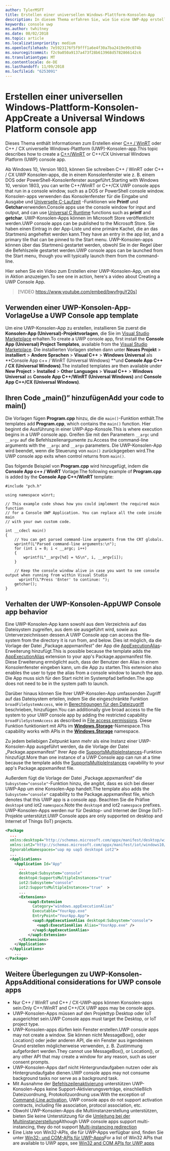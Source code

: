 ```yaml
---
author: TylerMSFT
title: Erstellen einer universellen Windows-Plattform-Konsolen-App
description: In diesem Thema erfahren Sie, wie Sie eine UWP-App erstellen, die in einem Konsolenfenster ausgeführt wird.
keywords: console uwp
ms.author: twhitney
ms.date: 08/02/2018
ms.topic: article
ms.localizationpriority: medium
ms.openlocfilehash: 7e5923176f5f9fff1a6e4f30a7ba2419e99c074b
ms.sourcegitcommit: f2c9a050a9137a473f28b613968d5782866142c6
ms.translationtype: MT
ms.contentlocale: de-DE
ms.lasthandoff: 11/09/2018
ms.locfileid: "6253091"
---
```

# <a name="create-a-universal-windows-platform-console-app"></a><span data-ttu-id="da205-104">Erstellen einer universellen Windows-Plattform-Konsolen-App</span><span class="sxs-lookup"><span data-stu-id="da205-104">Create a Universal Windows Platform console app</span></span>

<span data-ttu-id="da205-105">Dieses Thema enthält Informationen zum Erstellen einer [C++ / WinRT](/windows/uwp/cpp-and-winrt-apis/intro-to-using-cpp-with-winrt) oder C++ / CX universelle Windows-Plattform (UWP)-Konsolen-app.</span><span class="sxs-lookup"><span data-stu-id="da205-105">This topic describes how to create a [C++/WinRT](/windows/uwp/cpp-and-winrt-apis/intro-to-using-cpp-with-winrt) or C++/CX Universal Windows Platform (UWP) console app.</span></span>

<span data-ttu-id="da205-106">Ab Windows 10, Version 1803, können Sie schreiben C++ / WinRT oder C++ / CX UWP Konsolen-apps, die in einem Konsolenfenster wie z. B. einem DOS oder PowerShell-Konsolenfenster ausgeführt.</span><span class="sxs-lookup"><span data-stu-id="da205-106">Starting with Windows 10, version 1803, you can write C++/WinRT or C++/CX UWP console apps that run in a console window, such as a DOS or PowerShell console window.</span></span> <span data-ttu-id="da205-107">Konsolen-apps verwenden das Konsolenfenster für die Eingabe und Ausgabe und [Universelle C-Laufzeit](/cpp/c-runtime-library/reference/crt-alphabetical-function-reference) -Funktionen wie **Printf** und **Getchar**verwenden.</span><span class="sxs-lookup"><span data-stu-id="da205-107">Console apps use the console window for input and output, and can use [Universal C Runtime](/cpp/c-runtime-library/reference/crt-alphabetical-function-reference) functions such as **printf** and **getchar**.</span></span> <span data-ttu-id="da205-108">UWP-Konsolen-Apps können im Microsoft Store veröffentlicht werden.</span><span class="sxs-lookup"><span data-stu-id="da205-108">UWP console apps can be published to the Microsoft Store.</span></span> <span data-ttu-id="da205-109">Sie haben einen Eintrag in der App-Liste und eine primäre Kachel, die an das Startmenü angeheftet werden kann.</span><span class="sxs-lookup"><span data-stu-id="da205-109">They have an entry in the app list, and a primary tile that can be pinned to the Start menu.</span></span> <span data-ttu-id="da205-110">UWP-Konsolen-apps können über das Startmenü gestartet werden, obwohl Sie in der Regel über die Befehlszeile gestartet werden.</span><span class="sxs-lookup"><span data-stu-id="da205-110">UWP console apps can be launched from the Start menu, though you will typically launch them from the command-line.</span></span>

<span data-ttu-id="da205-111">Hier sehen Sie ein Video zum Erstellen einer UWP-Konsolen-App, um eine in Aktion anzuzeigen.</span><span class="sxs-lookup"><span data-stu-id="da205-111">To see one in action, here's a video about Creating a UWP Console App.</span></span>

> [!VIDEO https://www.youtube.com/embed/bwvfrguY20s]

## <a name="use-a-uwp-console-app-template"></a><span data-ttu-id="da205-112">Verwenden einer UWP-Konsolen-App-Vorlage</span><span class="sxs-lookup"><span data-stu-id="da205-112">Use a UWP Console app template</span></span> 

<span data-ttu-id="da205-113">Um eine UWP-Konsolen-App zu erstellen, installieren Sie zuerst die **Konsolen-App (Universal)-Projektvorlagen**, die Sie im [Visual Studio Marketplace](https://marketplace.visualstudio.com/items?itemName=AndrewWhitechapelMSFT.ConsoleAppUniversal) erhalten.</span><span class="sxs-lookup"><span data-stu-id="da205-113">To create a UWP console app, first install the **Console App (Universal) Project Templates**, available from the [Visual Studio Marketplace](https://marketplace.visualstudio.com/items?itemName=AndrewWhitechapelMSFT.ConsoleAppUniversal).</span></span> <span data-ttu-id="da205-114">Die installierten Vorlagen stehen dann unter **Neues Projekt** > **installiert** > **Andere Sprachen** > **Visual C++** > **Windows Universal** als \*\*Console App c++ / WinRT (Universal Windows) \*\*und **Console App C++ / CX (Universal Windows)**.</span><span class="sxs-lookup"><span data-stu-id="da205-114">The installed templates are then available under **New Project** > **Installed** > **Other Languages** > **Visual C++** > **Windows Universal** as **Console App C++/WinRT (Universal Windows)** and **Console App C++/CX (Universal Windows)**.</span></span>

## <a name="add-your-code-to-main"></a><span data-ttu-id="da205-115">Ihren Code „main()” hinzufügen</span><span class="sxs-lookup"><span data-stu-id="da205-115">Add your code to main()</span></span>

<span data-ttu-id="da205-116">Die Vorlagen fügen **Program.cpp** hinzu, die die `main()`-Funktion enthält.</span><span class="sxs-lookup"><span data-stu-id="da205-116">The templates add **Program.cpp**, which contains the `main()` function.</span></span> <span data-ttu-id="da205-117">Hier beginnt die Ausführung in einer UWP-App-Konsole.</span><span class="sxs-lookup"><span data-stu-id="da205-117">This is where execution begins in a UWP console app.</span></span> <span data-ttu-id="da205-118">Greifen Sie mit den Parametern `__argc` und `__argv` auf die Befehlszeilenargumente zu.</span><span class="sxs-lookup"><span data-stu-id="da205-118">Access the command-line arguments with the `__argc` and `__argv` parameters.</span></span> <span data-ttu-id="da205-119">Die UWP-Konsolen-App wird beendet, wenn die Steuerung von `main()` zurückgegeben wird.</span><span class="sxs-lookup"><span data-stu-id="da205-119">The UWP console app exits when control returns from `main()`.</span></span>

<span data-ttu-id="da205-120">Das folgende Beispiel von **Program.cpp** wird hinzugefügt, indem die **Console App c++ / WinRT** Vorlage:</span><span class="sxs-lookup"><span data-stu-id="da205-120">The following example of **Program.cpp** is added by the **Console App C++/WinRT** template:</span></span>

```cppwinrt
#include "pch.h"

using namespace winrt;

// This example code shows how you could implement the required main function
// for a Console UWP Application. You can replace all the code inside main
// with your own custom code.

int __cdecl main()
{
    // You can get parsed command-line arguments from the CRT globals.
    wprintf(L"Parsed command-line arguments:\n");
    for (int i = 0; i < __argc; i++)
    {
        wprintf(L"__argv[%d] = %S\n", i, __argv[i]);
    }

    // Keep the console window alive in case you want to see console output when running from within Visual Studio
      wprintf(L"Press 'Enter' to continue: ");
    getchar();
}
```

## <a name="uwp-console-app-behavior"></a><span data-ttu-id="da205-121">Verhalten der UWP-Konsolen-App</span><span class="sxs-lookup"><span data-stu-id="da205-121">UWP Console app behavior</span></span>

<span data-ttu-id="da205-122">Eine UWP-Konsolen-App kann sowohl aus dem Verzeichnis auf das Dateisystem zugreifen, aus dem sie ausgeführt wird, sowie aus Unterverzeichnissen dessen.</span><span class="sxs-lookup"><span data-stu-id="da205-122">A UWP Console app can access the file-system from the directory it is run from, and below.</span></span> <span data-ttu-id="da205-123">Dies ist möglich, da die Vorlage der Datei „Package.appxmanifest” der App die [AppExecutionAlias](https://docs.microsoft.com/uwp/schemas/appxpackage/uapmanifestschema/element-uap5-appexecutionalias)-Erweiterung hinzufügt.</span><span class="sxs-lookup"><span data-stu-id="da205-123">This is possible because the template adds the [AppExecutionAlias](https://docs.microsoft.com/uwp/schemas/appxpackage/uapmanifestschema/element-uap5-appexecutionalias) extension to your app's Package.appxmanifest file.</span></span> <span data-ttu-id="da205-124">Diese Erweiterung ermöglicht auch, dass der Benutzer den Alias in einem Konsolenfenster eingeben kann, um die App zu starten.</span><span class="sxs-lookup"><span data-stu-id="da205-124">This extension also enables the user to type the alias from a console window to launch the app.</span></span> <span data-ttu-id="da205-125">Die App muss sich für den Start nicht im Systempfad befinden.</span><span class="sxs-lookup"><span data-stu-id="da205-125">The app does not need to be in the system path to launch.</span></span>

<span data-ttu-id="da205-126">Darüber hinaus können Sie Ihrer UWP-Konsolen-App umfassenden Zugriff auf das Dateisystem erteilen, indem Sie die eingeschränkte Funktion `broadFileSystemAccess`, wie in [Berechtigungen für den Dateizugriff](https://docs.microsoft.com/windows/uwp/files/file-access-permissions) beschrieben, hinzufügen.</span><span class="sxs-lookup"><span data-stu-id="da205-126">You can additionally give broad access to the file system to your UWP console app by adding the restricted capability `broadFileSystemAccess` as described in [File access permissions](https://docs.microsoft.com/windows/uwp/files/file-access-permissions).</span></span> <span data-ttu-id="da205-127">Diese Funktion funktioniert mit APIs im [**Windows.Storage**](https://msdn.microsoft.com/library/windows/apps/BR227346)-Namespace.</span><span class="sxs-lookup"><span data-stu-id="da205-127">This capability works with APIs in the [**Windows.Storage**](https://msdn.microsoft.com/library/windows/apps/BR227346) namespace.</span></span>

<span data-ttu-id="da205-128">Zu jedem beliebigen Zeitpunkt kann mehr als eine Instanz einer UWP-Konsolen-App ausgeführt werden, da die Vorlage der Datei „Package.appxmanifest” Ihrer App die [SupportsMultipleInstances](multi-instance-uwp.md)-Funktion hinzufügt.</span><span class="sxs-lookup"><span data-stu-id="da205-128">More than one instance of a UWP Console app can run at a time because the template adds the [SupportsMultipleInstances](multi-instance-uwp.md) capability to your app's Package.appxmanifest file.</span></span>

<span data-ttu-id="da205-129">Außerdem fügt die Vorlage der Datei „Package.appxmanifest” die `Subsystem="console"`-Funktion hinzu, die angibt, dass es sich bei dieser UWP-App um eine Konsolen-App handelt.</span><span class="sxs-lookup"><span data-stu-id="da205-129">The template also adds the `Subsystem="console"` capability to the Package.appxmanifest file, which denotes that this UWP app is a console app.</span></span> <span data-ttu-id="da205-130">Beachten Sie die Präfixe `desktop4` und iot2 `namespace`.</span><span class="sxs-lookup"><span data-stu-id="da205-130">Note the `desktop4` and iot2 `namespace` prefixes.</span></span> <span data-ttu-id="da205-131">UWP-Konsolen-Apps werden nur für Desktop- und Internet der Dinge (IoT)-Projekte unterstützt.</span><span class="sxs-lookup"><span data-stu-id="da205-131">UWP Console apps are only supported on desktop and Internet of Things (IoT) projects.</span></span>

```xml
<Package
  ...
  xmlns:desktop4="http://schemas.microsoft.com/appx/manifest/desktop/windows10/4" 
  xmlns:iot2="http://schemas.microsoft.com/appx/manifest/iot/windows10/2" 
  IgnorableNamespaces="uap mp uap5 desktop4 iot2">
  ...
  <Applications>
    <Application Id="App"
      ...
      desktop4:Subsystem="console" 
      desktop4:SupportsMultipleInstances="true" 
      iot2:Subsystem="console" 
      iot2:SupportsMultipleInstances="true"  >
      ...
      <Extensions>
          <uap5:Extension 
            Category="windows.appExecutionAlias" 
            Executable="YourApp.exe" 
            EntryPoint="YourApp.App">
            <uap5:AppExecutionAlias desktop4:Subsystem="console">
              <uap5:ExecutionAlias Alias="YourApp.exe" />
            </uap5:AppExecutionAlias>
          </uap5:Extension>
      </Extensions>
    </Application>
  </Applications>
    ...
</Package>
```

## <a name="additional-considerations-for-uwp-console-apps"></a><span data-ttu-id="da205-132">Weitere Überlegungen zu UWP-Konsolen-Apps</span><span class="sxs-lookup"><span data-stu-id="da205-132">Additional considerations for UWP console apps</span></span>

- <span data-ttu-id="da205-133">Nur C++ / WinRT und C++ / CX-UWP-apps können Konsolen-apps sein.</span><span class="sxs-lookup"><span data-stu-id="da205-133">Only C++/WinRT and C++/CX UWP apps may be console apps.</span></span>
- <span data-ttu-id="da205-134">UWP-Konsolen-Apps müssen auf den Projekttyp Desktop oder IoT ausgerichtet sein.</span><span class="sxs-lookup"><span data-stu-id="da205-134">UWP Console apps must target the Desktop, or IoT project type.</span></span>
- <span data-ttu-id="da205-135">UWP-Konsolen-apps dürfen kein Fenster erstellen.</span><span class="sxs-lookup"><span data-stu-id="da205-135">UWP console apps may not create a window.</span></span> <span data-ttu-id="da205-136">Sie können nicht MessageBox(), oder Location() oder jeder anderen API, die ein Fenster aus irgendeinem Grund erstellen möglicherweise verwenden, z. B. Zustimmung aufgefordert werden.</span><span class="sxs-lookup"><span data-stu-id="da205-136">They cannot use MessageBox(), or Location(), or any other API that may create a window for any reason, such as user consent prompts.</span></span>
- <span data-ttu-id="da205-137">UWP-Konsolen-Apps darf nicht Hintergrundaufgaben nutzen oder als Hintergrundaufgabe dienen.</span><span class="sxs-lookup"><span data-stu-id="da205-137">UWP console apps may not consume background tasks nor serve as a background task.</span></span>
- <span data-ttu-id="da205-138">Mit Ausnahme der [Befehlszeilenaktivierung](https://blogs.windows.com/buildingapps/2017/07/05/command-line-activation-universal-windows-apps/#5YJUzjBoXCL4MhAe.97) unterstützen UWP-Konsolen-Apps keine Support-Aktivierungsverträge, einschließlich Dateizuordnung, Protokollzuordnung usw.</span><span class="sxs-lookup"><span data-stu-id="da205-138">With the exception of [Command-Line activation](https://blogs.windows.com/buildingapps/2017/07/05/command-line-activation-universal-windows-apps/#5YJUzjBoXCL4MhAe.97), UWP console apps do not support activation contracts, including file association, protocol association, etc.</span></span>
- <span data-ttu-id="da205-139">Obwohl UWP-Konsolen-Apps die Multiinstanzerstellung unterstützen, bieten Sie keine Unterstützung für die [Umleitung bei der Multiinstanzerstellung](multi-instance-uwp.md)</span><span class="sxs-lookup"><span data-stu-id="da205-139">Although UWP console apps support multi-instancing, they do not support [Multi-instancing redirection](multi-instance-uwp.md)</span></span>
- <span data-ttu-id="da205-140">Eine Liste von Win32-APIs, die für UWP-Apps verfügbar sind, finden Sie unter [Win32- und COM-APIs für UWP-Apps](https://docs.microsoft.com/uwp/win32-and-com/win32-and-com-for-uwp-apps)</span><span class="sxs-lookup"><span data-stu-id="da205-140">For a list of Win32 APIs that are available to UWP apps, see [Win32 and COM APIs for UWP apps](https://docs.microsoft.com/uwp/win32-and-com/win32-and-com-for-uwp-apps)</span></span>